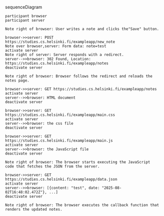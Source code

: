  sequenceDiagram

    participant browser
    participant server

    Note right of browser: User writes a note and clicks the"Save" button.

    browser->>server: POST https://studies.cs.helsinki.fi/exampleapp/new_note
    Note over browser,server: Form data: note=test 
    activate server
    Note right of server: Server responds with a redirect. 
    server-->>browser: 302 Found, Location: https://studies.cs.helsinki.fi/exampleapp/notes
    deactivate server

    Note right of browser: Browser follows the redirect and reloads the notes page.

    browser->>server: GET https://studies.cs.helsinki.fi/exampleapp/notes
    activate server
    server-->>browser: HTML document
    deactivate server

    browser->>server: GET https://studies.cs.helsinki.fi/exampleapp/main.css
    activate server
    server-->>browser: the css file
    deactivate server

    browser->>server: GET https://studies.cs.helsinki.fi/exampleapp/main.js
    activate server
    server-->>browser: the JavaScript file
    deactivate server

    Note right of browser: The browser starts executing the JavaScript code that fetches the JSON from the server.

    browser->>server: GET https://studies.cs.helsinki.fi/exampleapp/data.json
    activate server
    server-->>browser: [{content: "test", date: "2025-08-02T16:48:02.472Z"}, ...]
    deactivate server

    Note right of browser: The browser executes the callback function that renders the updated notes.
